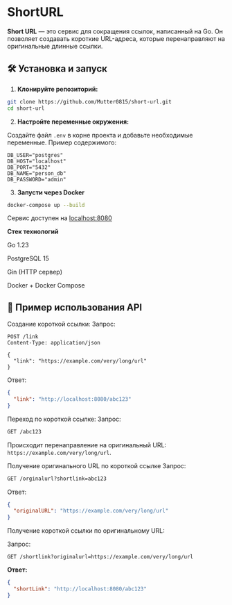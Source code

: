 # ShortURL

**Short URL** — это сервис для сокращения ссылок, написанный на Go. Он позволяет создавать короткие URL-адреса, которые перенаправляют на оригинальные длинные ссылки.

## 🛠️ Установка и запуск

1. **Клонируйте репозиторий:**
```bash
git clone https://github.com/Mutter0815/short-url.git
cd short-url

```
2. **Настройте переменные окружения:**

Создайте файл `.env` в корне проекта и добавьте необходимые переменные. Пример содержимого:

```env
DB_USER="postgres"
DB_HOST="localhost"
DB_PORT="5432"
DB_NAME="person_db"
DB_PASSWORD="admin"
```
3. **Запусти через Docker**
```bash
docker-compose up --build
```

Сервис доступен на [localhost:8080](http://localhost:8080)


**Стек технологий**

Go 1.23

PostgreSQL 15

Gin (HTTP сервер)

Docker + Docker Compose


## 📌 Пример использования API
Создание короткой ссылки:
Запрос:

```http
POST /link
Content-Type: application/json

{
  "link": "https://example.com/very/long/url"
}

```

Ответ: 
```json
{
  "link": "http://localhost:8080/abc123"
}

```

Переход по короткой ссылке:
Запрос:

```html
GET /abc123
```
Происходит перенаправление на оригинальный URL: 
`https://example.com/very/long/url`.

Получение оригинального URL по короткой ссылке
Запрос:

```html
GET /orginalurl?shortlink=abc123
```
Ответ:
```json
{
  "originalURL": "https://example.com/very/long/url"
}
```

Получение короткой ссылки по оригинальному URL:

Запрос:
```http
GET /shortlink?originalurl=https://example.com/very/long/url
```
**Ответ:**
```json
{
  "shortLink": "http://localhost:8080/abc123"
}
```
